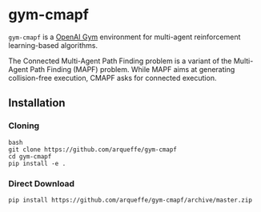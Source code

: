 # gym-cmapf

`gym-cmapf` is a [OpenAI Gym](https://github.com/openai/gym) environment for
multi-agent reinforcement learning-based algorithms.

The Connected Multi-Agent Path Finding problem is a variant of the Multi-Agent
Path Finding (MAPF) problem. While MAPF aims at generating collision-free
execution, CMAPF asks for connected execution.

## Installation

### Cloning

```
bash
git clone https://github.com/arqueffe/gym-cmapf
cd gym-cmapf
pip install -e .
```

### Direct Download

```
pip install https://github.com/arqueffe/gym-cmapf/archive/master.zip
```
